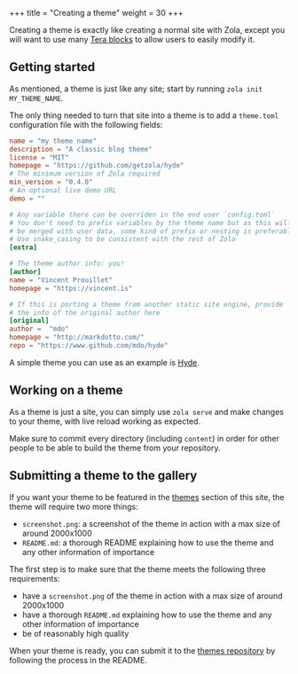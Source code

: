 +++
title = "Creating a theme"
weight = 30
+++

Creating a theme is exactly like creating a normal site with Zola, except you
will want to use many [Tera blocks](https://tera.netlify.com/docs#inheritance) to
allow users to easily modify it.

## Getting started

As mentioned, a theme is just like any site; start by running `zola init MY_THEME_NAME`.

The only thing needed to turn that site into a theme is to add a `theme.toml` configuration file with the
following fields:

```toml
name = "my theme name"
description = "A classic blog theme"
license = "MIT"
homepage = "https://github.com/getzola/hyde"
# The minimum version of Zola required
min_version = "0.4.0"
# An optional live demo URL
demo = ""

# Any variable there can be overriden in the end user `config.toml`
# You don't need to prefix variables by the theme name but as this will
# be merged with user data, some kind of prefix or nesting is preferable
# Use snake_casing to be consistent with the rest of Zola
[extra]

# The theme author info: you!
[author]
name = "Vincent Prouillet"
homepage = "https://vincent.is"

# If this is porting a theme from another static site engine, provide
# the info of the original author here
[original]
author =  "mdo"
homepage = "http://markdotto.com/"
repo = "https://www.github.com/mdo/hyde"
```

A simple theme you can use as an example is [Hyde](https://github.com/Keats/hyde).

## Working on a theme

As a theme is just a site, you can simply use `zola serve` and make changes to your
theme, with live reload working as expected.

Make sure to commit every directory (including `content`) in order for other people
to be able to build the theme from your repository.

## Submitting a theme to the gallery

If you want your theme to be featured in the [themes](@/themes/_index.md) section
of this site, the theme will require two more things:

- `screenshot.png`: a screenshot of the theme in action with a max size of around 2000x1000
- `README.md`: a thorough README explaining how to use the theme and any other information
  of importance

The first step is to make sure that the theme meets the following three requirements:

- have a `screenshot.png` of the theme in action with a max size of around 2000x1000
- have a thorough `README.md` explaining how to use the theme and any other information
  of importance
- be of reasonably high quality

When your theme is ready, you can submit it to the [themes repository](https://github.com/getzola/themes)
by following the process in the README.
